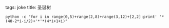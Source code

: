 tags: joke
title: 圣诞树

    python -c "for i in range(0,5)+range(2,8)+range(3,12)+[2,2]:print' '*(40-2*i-i/2)+'*'*(4*i+1+i)"